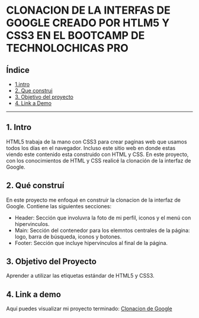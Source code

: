 # CLONACION DE LA INTERFAS DE GOOGLE CREADO POR HTLM5 Y CSS3 EN EL BOOTCAMP DE TECHNOLOCHICAS PRO


## **Índice** 

* [1.intro](https://github.com/DenisseLopezXS/clonacion_google/blob/main/README.md#1-intro)
* [2. Que construi](https://github.com/DenisseLopezXS/clonacion_google/blob/main/README.md#2-qu%C3%A9-constru%C3%AD)
* [3. Objetivo del proyecto](https://github.com/DenisseLopezXS/clonacion_google/blob/main/README.md#3-objetivo-del-proyecto)
* [4. Link a Demo](https://github.com/DenisseLopezXS/clonacion_google/blob/main/README.md#4-link-a-demo)

****


## 1. Intro 
HTML5 trabaja de la mano con CSS3 para crear paginas web que usamos todos los días en el navegador. Incluso este sitio web en donde estas viendo este contenido esta construido con HTML y CSS. En este proyecto, con los conocimientos de HTML y CSS realicé la clonación de la interfaz de Google. 

## 2. Qué construí 
En este proyecto me enfoqué en construir la clonacion de la interfaz de Google. Contiene las siguientes secciones:

* Header: Sección que involuvra la foto de mi perfil, iconos y el menú con hipervinculos.
* Main: Sección del contenedor para los elemntos centrales de la página: logo, barra de búsqueda, iconos y botones.
* Footer: Sección que incluye hipervínculos al final de la página.   

## 3. Objetivo del Proyecto
Aprender a utilizar las etiquetas estándar de HTML5 y CSS3.

## 4. Link a demo
Aquí puedes visualizar mi proyecto terminado: [Clonacion de Google](https://graceful-pegasus-f82faa.netlify.app/) 
